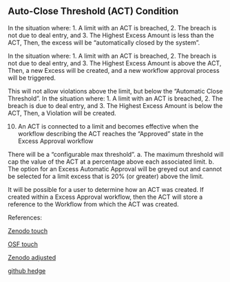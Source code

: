 ## Auto-Close Threshold (ACT) Condition
   
In the situation where: 1. A limit with an ACT is breached, 2. The breach is not due to deal entry, and 3. The Highest Excess Amount is less than the ACT, Then, the excess will be “automatically closed by the system”.

In the situation where: 1. A limit with an ACT is breached, 2. The breach is not due to deal entry, and 3. The Highest Excess Amount is above the ACT, Then, a new Excess will be created, and a new workflow approval
process will be triggered.

This will not allow violations above the limit, but below the “Automatic Close Threshold”.  In the situation where: 1. A limit with an ACT is breached, 2. The breach is due to deal entry, and
3. The Highest Excess Amount is below the ACT, Then, a Violation will be created.

10.	An ACT is connected to a limit and becomes effective when the workflow describing the ACT reaches the “Approved” state in the Excess Approval workflow

There will be a “configurable max threshold”. a.	The maximum threshold will cap the value of the ACT at a percentage above each associated limit. b.	The option for an Excess Automatic Approval will be greyed out 
and cannot be selected for a limit excess that is 20% (or greater) above the limit.


It will be possible for a user to determine how an ACT was created. If created within a Excess Approval workflow, then the ACT will store a reference to the Workflow from which the ACT was created.


	

References:

   
[Zenodo touch](https://zenodo.org/record/6491587/files/Zenodo-FxTouch.pdf)
   
[OSF touch](https://osf.io/6m5jx/download)

[Zenodo adjusted](https://zenodo.org/record/6539925)

[github hedge](https://github.com/cfrm17/AssetsHedge)
   

